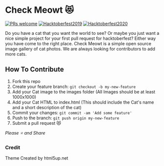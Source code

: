 # Check Meowt 😻
[![PRs welcome](https://img.shields.io/badge/PRs-welcome-ff69b4.svg)](https://github.com/gustsu/check-meowt/pulls)
[![Hacktoberfest2019](https://img.shields.io/badge/HACKTOBERFEST-2019-blueviolet)](https://github.com/topics/hacktoberfest2019)
[![Hacktoberfest2020](https://img.shields.io/badge/HACKTOBERFEST-2020-blueviolet)](https://github.com/topics/hacktoberfest)

Do you have a cat that you want the world to see? Or maybe you just want a nice simple project for your first pull request for hacktoberfest? Either way you have come to the right place. Check Meowt is a simple open source image gallery of cat photos. We are always looking for contributors to add more cats.  

## How To Contribute
1. Fork this repo
2. Create your feature branch: `git checkout -b my-new-feature`
3. Add your Cat image to the images folder (All Images should be at least 1000x1000)
4. Add your Cat HTML to index.html (This should include the Cat's name and a short description of the cat)
3. Commit your changes: `git commit -am 'Add some feature'`
4. Push to the branch: `git push origin my-new-feature`
5. Submit a pull request 😻

*Please ⭐️ and Share*

### Credit
Theme Created by html5up.net
